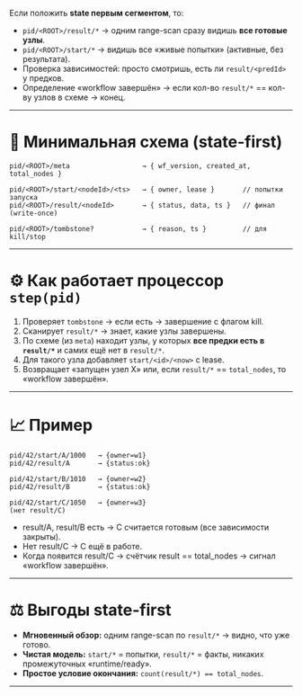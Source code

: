 
Если положить **state первым сегментом**, то:

* `pid/<ROOT>/result/*` → одним range-scan сразу видишь **все готовые узлы**.
* `pid/<ROOT>/start/*` → видишь все «живые попытки» (активные, без результата).
* Проверка зависимостей: просто смотришь, есть ли `result/<predId>` у предков.
* Определение «workflow завершён» → если кол-во `result/*` == кол-ву узлов в схеме → конец.

---

# 🔑 Минимальная схема (state-first)

```
pid/<ROOT>/meta                  → { wf_version, created_at, total_nodes }

pid/<ROOT>/start/<nodeId>/<ts>   → { owner, lease }       // попытки запуска
pid/<ROOT>/result/<nodeId>       → { status, data, ts }   // финал (write-once)

pid/<ROOT>/tombstone?            → { reason, ts }         // для kill/stop
```

---

# ⚙️ Как работает процессор `step(pid)`

1. Проверяет `tombstone` → если есть → завершение с флагом kill.
2. Сканирует `result/*` → знает, какие узлы завершены.
3. По схеме (из `meta`) находит узлы, у которых **все предки есть в `result/*`** и самих ещё нет в `result/*`.
4. Для такого узла добавляет `start/<id>/<now>` с lease.
5. Возвращает «запущен узел X» или, если `result/*` == `total_nodes`, то «workflow завершён».

---

# 📈 Пример

```
pid/42/start/A/1000   → {owner=w1}
pid/42/result/A       → {status:ok}

pid/42/start/B/1010   → {owner=w2}
pid/42/result/B       → {status:ok}

pid/42/start/C/1050   → {owner=w3}
(нет result/C)
```

* result/A, result/B есть → C считается готовым (все зависимости закрыты).
* Нет result/C → C ещё в работе.
* Когда появится result/C → счётчик result == total\_nodes → сигнал «workflow завершён».

---

# ⚖️ Выгоды state-first

* **Мгновенный обзор:** одним range-scan по `result/*` → видно, что уже готово.
* **Чистая модель:** `start/*` = попытки, `result/*` = факты, никаких промежуточных «runtime/ready».
* **Простое условие окончания:** `count(result/*) == total_nodes`.

---
